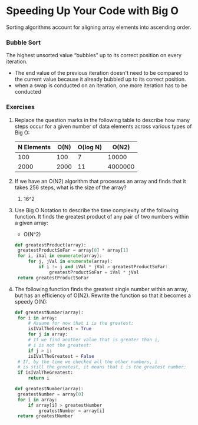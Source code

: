 # Speeding Up Your Code with Big O

Sorting algorithms account for aligning array elements into ascending order.

### Bubble Sort

The highest unsorted value “bubbles” up to its correct position on every iteration.

- The end value of the previous iteration doesn't need to be compared to the current value because it already bubbled up to its correct position.
- when a swap is conducted on an iteration, one more iteration has to be conducted

### Exercises

1. Replace the question marks in the following table to describe how many steps occur for a given number of data elements across various types of Big O:

   | N Elements | O(N) | O(log N) | O(N2)   |
   | ---------- | ---- | -------- | ------- |
   | 100        | 100  | 7        | 10000   |
   | 2000       | 2000 | 11       | 4000000 |

2. If we have an O(N2) algorithm that processes an array and finds that it takes 256 steps, what is the size of the array?
   1. 16^2
3. Use Big O Notation to describe the time complexity of the following function. It finds the greatest product of any pair of two numbers within a given array:

   - O(N^2)

   ```python
   def greatestProduct(array):
   	greatestProductSoFar = array[0] * array[1]
   	for i, iVal in enumerate(array):
   		for j, jVal in enumerate(array):
   			if i != j and iVal * jVal > greatestProductSoFar:
   				greatestProductSoFar = iVal * jVal
   	return greatestProductSoFar
   ```

4. The following function finds the greatest single number within an array, but has an efficiency of O(N2). Rewrite the function so that it becomes a speedy O(N):

   ```python
   def greatestNumber(array):
   	for i in array:
   		# Assume for now that i is the greatest:
   		isIValTheGreatest = True
   		for j in array:
   		# If we find another value that is greater than i,
   		# i is not the greatest:
   		if j > i:
   		isIValTheGreatest = False
   	# If, by the time we checked all the other numbers, i
   	# is still the greatest, it means that i is the greatest number:
   	if isIValTheGreatest:
   		return i
   ```

   ```python
   def greatestNumber(array):
   	greatestNumber = array[0]
   	for i in array:
   		if array[i] > greatestNumber
   			greatestNumber = array[i]
   	return greatestNumber
   ```
